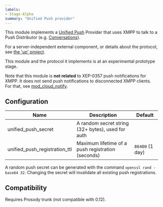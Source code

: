 ```yaml
---
labels:
- Stage-Alpha
summary: "Unified Push provider"
---
```


This module implements a [Unified Push](https://unifiedpush.org/) Provider
that uses XMPP to talk to a Push Distributor (e.g. [Conversations](http://codeberg.org/iNPUTmice/Conversations)).

For a server-independent external component, or details about the protocol,
see [the 'up' project](https://codeberg.org/inputmice/up).

This module and the protocol it implements is at an experimental prototype
stage.

Note that this module is **not related** to XEP-0357 push notifications for
XMPP. It does not send push notifications to disconnected XMPP clients. For
that, see [mod_cloud_notify](https://modules.prosody.im/mod_cloud_notify).

## Configuration

| Name                          | Description                                            | Default               |
|-------------------------------|--------------------------------------------------------|-----------------------|
| unified_push_secret           | A random secret string (32+ bytes), used for auth      |                       |
| unified_push_registration_ttl | Maximum lifetime of a push registration (seconds)      | `86400` (1 day)       |

A random push secret can be generated with the command
`openssl rand -base64 32`. Changing the secret will invalidate all existing
push registrations.

## Compatibility

Requires Prosody trunk (not compatible with 0.12).
